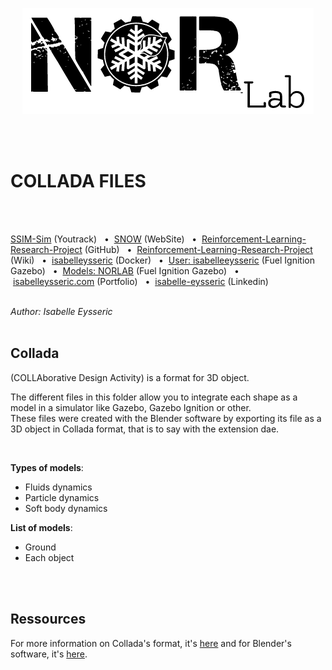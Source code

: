 <p align="center">
  <img src="https://github.com/isabelleysseric/Reinforcement-Learning-Research-Project/blob/master/norlab_logo_noir.PNG?raw=true" />
</p>

<br/>
<br/>

# COLLADA FILES
<br/>
<br/>

[SSIM-Sim](https://norlab.youtrack.cloud/issues?q=project:%20%7B%F0%9D%94%96%20SNOW-sim%7D) (Youtrack)
&nbsp; • &nbsp;[SNOW](https://norlab.ulaval.ca/research/snow/) (WebSite)
&nbsp; • &nbsp;[Reinforcement-Learning-Research-Project](https://github.com/isabelleysseric/Reinforcement-Learning-Research-Project) (GitHub)
&nbsp; • &nbsp;[Reinforcement-Learning-Research-Project](https://github.com/isabelleysseric/Reinforcement-Learning-Research-Project/wiki) (Wiki)
&nbsp; • &nbsp;[isabelleysseric](https://hub.docker.com/u/isabelleysseric) (Docker)
&nbsp; • &nbsp;[User: isabelleeysseric](https://app.gazebosim.org/isabelleeysseric) (Fuel Ignition Gazebo)
&nbsp; • &nbsp;[Models: NORLAB](https://app.gazebosim.org/search;q=NORLAB) (Fuel Ignition Gazebo)
&nbsp; • &nbsp;[isabelleysseric.com](https://isabelleysseric.com) (Portfolio)
&nbsp; • &nbsp;[isabelle-eysseric](https://www.linkedin.com/in/isabelle-eysseric/) (Linkedin)
<br/>
<br/>


*Author: Isabelle Eysseric*
<br/>
<br/>


## Collada

(COLLAborative Design Activity) is a format for 3D object.  

The different files in this folder allow you to integrate each shape as a model in a simulator like Gazebo, Gazebo Ignition or other.  
These files were created with the Blender software by exporting its file as a 3D object in Collada format, that is to say with the extension dae.  

<br>

**Types of models**:
- Fluids dynamics
- Particle dynamics
- Soft body dynamics

**List of models**:
- Ground
- Each object

<br>
<br>

## Ressources

For more information on Collada's format, it's [here](https://docs.fileformat.com/3d/dae/) and for Blender's software, it's [here](https://www.blender.org/).  

<br>

